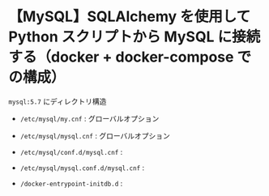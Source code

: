 # 【MySQL】SQLAlchemy を使用して Python スクリプトから MySQL に接続する（docker + docker-compose での構成）

`mysql:5.7` にディレクトリ構造

- `/etc/mysql/my.cnf` : グローバルオプション
- `/etc/mysql/mysql.cnf` : グローバルオプション
- `/etc/mysql/conf.d/mysql.cnf` : 
- `/etc/mysql/mysql.conf.d/mysql.cnf` : 

- `/docker-entrypoint-initdb.d` : 
